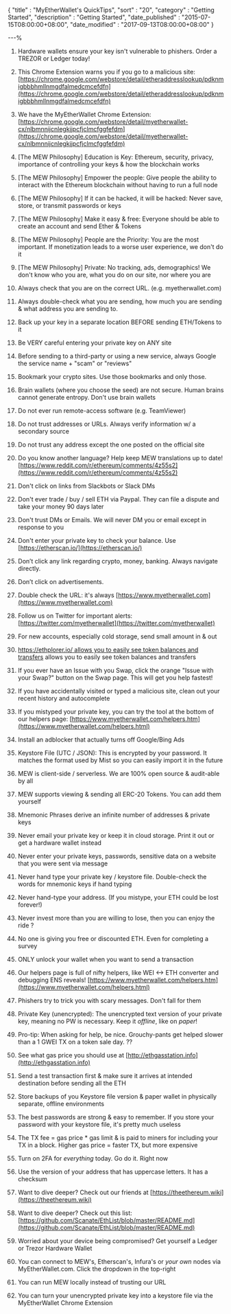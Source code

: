 {
"title"       : "MyEtherWallet's QuickTips",
"sort"        : "20",
"category"    : "Getting Started",
"description" : "Getting Started",
"date_published" : "2015-07-15T08:00:00+08:00",
"date_modified"  : "2017-09-13T08:00:00+08:00"
}

---%



1. Hardware wallets ensure your key isn't vulnerable to phishers. Order a TREZOR or Ledger today!

2. This Chrome Extension warns you if you go to a malicious site: [https://chrome.google.com/webstore/detail/etheraddresslookup/pdknmigbbbhmllnmgdfalmedcmcefdfn](https://chrome.google.com/webstore/detail/etheraddresslookup/pdknmigbbbhmllnmgdfalmedcmcefdfn)

3. We have the MyEtherWallet Chrome Extension: [https://chrome.google.com/webstore/detail/myetherwallet-cx/nlbmnnijcnlegkjjpcfjclmcfggfefdm](https://chrome.google.com/webstore/detail/myetherwallet-cx/nlbmnnijcnlegkjjpcfjclmcfggfefdm)

4. [The MEW Philosophy] Education is Key: Ethereum, security, privacy, importance of controlling your keys & how the blockchain works

5. [The MEW Philosophy] Empower the people: Give people the ability to interact with the Ethereum blockchain without having to run a full node

6. [The MEW Philosophy] If it can be hacked, it will be hacked: Never save, store, or transmit passwords or keys

7. [The MEW Philosophy] Make it easy & free: Everyone should be able to create an account and send Ether & Tokens

8. [The MEW Philosophy] People are the Priority: You are the most important. If monetization leads to a worse user experience, we don't do it

9. [The MEW Philosophy] Private: No tracking, ads, demographics! We don't know who you are, what you do on our site, nor where you are

10. Always check that you are on the correct URL. (e.g. myetherwallet.com)

11. Always double-check what you are sending, how much you are sending & what address you are sending to.

12. Back up your key in a separate location BEFORE sending ETH/Tokens to it

13. Be VERY careful entering your private key on ANY site

14. Before sending to a third-party or using a new service, always Google the service name + "scam" or "reviews"

15. Bookmark your crypto sites. Use those bookmarks and only those.

16. Brain wallets (where you choose the seed) are not secure. Human brains cannot generate entropy. Don't use brain wallets

17. Do not ever run remote-access software (e.g. TeamViewer)

18. Do not trust addresses or URLs. Always verify information w/ a secondary source

19. Do not trust any address except the one posted on the official site

20. Do you know another language? Help keep MEW translations up to date! [https://www.reddit.com/r/ethereum/comments/4z55s2](https://www.reddit.com/r/ethereum/comments/4z55s2)

21. Don't click on links from Slackbots or Slack DMs

22. Don't ever trade / buy / sell ETH via Paypal. They can file a dispute and take your money 90 days later

23. Don't trust DMs or Emails. We will never DM you or email except in response to you

24. Don't enter your private key to check your balance. Use [https://etherscan.io/](https://etherscan.io/)

25. Don’t click any link regarding crypto, money, banking. Always navigate directly.

26. Don’t click on advertisements.

27. Double check the URL: it's always [https://www.myetherwallet.com](https://www.myetherwallet.com)

28. Follow us on Twitter for important alerts: [https://twitter.com/myetherwallet](https://twitter.com/myetherwallet)

29. For new accounts, especially cold storage, send small amount in & out

30. [https://ethplorer.io/ allows you to easily see token balances and transfers](https://ethplorer.io/) allows you to easily see token balances and transfers

31. If you ever have an Issue with you Swap, click the orange "Issue with your Swap?" button on the Swap page. This will get you help fastest!

32. If you have accidentally visited or typed a malicious site, clean out your recent history and autocomplete

33. If you mistyped your private key, you can try the tool at the bottom of our helpers page: [https://www.myetherwallet.com/helpers.htm](https://www.myetherwallet.com/helpers.html)

34. Install an adblocker that actually turns off Google/Bing Ads

35. Keystore File (UTC / JSON): This is encrypted by your password. It matches the format used by Mist so you can easily import it in the future

36. MEW is client-side / serverless. We are 100% open source & audit-able by all

37. MEW supports viewing & sending all ERC-20 Tokens. You can add them yourself

38. Mnemonic Phrases derive an infinite number of addresses & private keys

39. Never email your private key or keep it in cloud storage. Print it out or get a hardware wallet instead

40. Never enter your private keys, passwords, sensitive data on a website that you were sent via message

41. Never hand type your private key / keystore file. Double-check the words for mnemonic keys if hand typing

42. Never hand-type your address. (If you mistype, your ETH could be lost forever!)

43. Never invest more than you are willing to lose, then you can enjoy the ride ?

44. No one is giving you free or discounted ETH. Even for completing a survey

45. ONLY unlock your wallet when you want to send a transaction

46. Our helpers page is full of nifty helpers, like WEI <-> ETH converter and debugging ENS reveals! [https://www.myetherwallet.com/helpers.htm](https://www.myetherwallet.com/helpers.html)

47. Phishers try to trick you with scary messages. Don't fall for them

48. Private Key (unencrypted): The unencrypted text version of your private key, meaning no PW is necessary. Keep it *offline*, like on *paper*!

49. Pro-tip: When asking for help, be nice. Grouchy-pants get helped slower than a 1 GWEI TX on a token sale day. ??

50. See what gas price you should use at [http://ethgasstation.info](http://ethgasstation.info)

51. Send a test transaction first & make sure it arrives at intended destination before sending all the ETH

52. Store backups of you Keystore file version & paper wallet in physically separate, offline environments

53. The best passwords are strong & easy to remember. If you store your password with your keystore file, it's pretty much useless

54. The TX fee = gas price * gas limit & is paid to miners for including your TX in a block. Higher gas price = faster TX, but more expensive

55. Turn on 2FA for *everything* today. Go do it. Right now

56. Use the version of your address that has uppercase letters. It has a checksum

57. Want to dive deeper? Check out our friends at [https://theethereum.wiki](https://theethereum.wiki)

58. Want to dive deeper? Check out this list: [https://github.com/Scanate/EthList/blob/master/README.md](https://github.com/Scanate/EthList/blob/master/README.md)

59. Worried about your device being compromised? Get yourself a Ledger or Trezor Hardware Wallet

60. You can connect to MEW's, Etherscan's, Infura's or *your own* nodes via MyEtherWallet.com. Click the dropdown in the top-right

61. You can run MEW locally instead of trusting our URL

62. You can turn your unencrypted private key into a keystore file via the MyEtherWallet Chrome Extension
